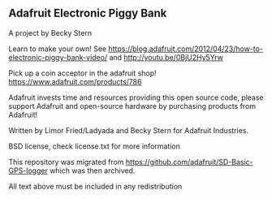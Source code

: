 ## Adafruit Electronic Piggy Bank

A project by Becky Stern

Learn to make your own! See https://blog.adafruit.com/2012/04/23/how-to-electronic-piggy-bank-video/ and http://youtu.be/0BjU2Hy5Yrw

Pick up a coin acceptor in the adafruit shop! https://www.adafruit.com/products/786

Adafruit invests time and resources providing this open source code, please support Adafruit and 
open-source hardware by purchasing products from Adafruit!

Written by Limor Fried/Ladyada and Becky Stern for Adafruit Industries.  

BSD license, check license.txt for more information

This repository was migrated from https://github.com/adafruit/SD-Basic-GPS-logger which was then archived.

All text above must be included in any redistribution
